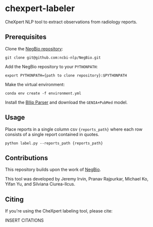 # chexpert-labeler
CheXpert NLP tool to extract observations from radiology reports.

## Prerequisites
Clone the [NegBio repository](https://github.com/ncbi-nlp/NegBio):

`git clone git@github.com:ncbi-nlp/NegBio.git`

Add the NegBio repository to your `PYTHONPATH`:

`export PYTHONPATH={path to clone repository}:$PYTHONPATH`

Make the virtual environment:

`conda env create -f environment.yml`

Install the [Bllip Parser](https://pypi.org/project/bllipparser/) and download the `GENIA+PubMed` model.

## Usage
Place reports in a single column csv `{reports_path}` where each row consists of a single report contained in quotes.

`python label.py --reports_path {reports_path}`

## Contributions
This repository builds upon the work of [NegBio](https://negbio.readthedocs.io/en/latest/).

This tool was developed by Jeremy Irvin, Pranav Rajpurkar, Michael Ko, Yifan Yu, and Silviana Ciurea-Ilcus.

## Citing
If you're using the CheXpert labeling tool, please cite:

INSERT CITATIONS

